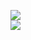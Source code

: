 [![](https://img.shields.io/badge/Made%20With-Github%20Spray-lightgrey.svg?style=for-the-badge&logo=github)](https://github.com/Annihil/github-spray#15096)  
[![](https://i.imgur.com/2DrTn0Z.gif)](https://github.com/Annihil/github-spray)